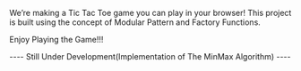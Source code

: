 We’re making a Tic Tac Toe game you can play in your browser!
This project is built using the concept of Modular Pattern and Factory Functions.

Enjoy Playing the Game!!!


---- Still Under Development(Implementation of The MinMax Algorithm) ----